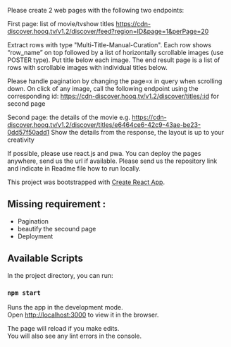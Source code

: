 Please create 2 web pages with the following two endpoints:

First page: list of movie/tvshow titles
https://cdn-discover.hooq.tv/v1.2/discover/feed?region=ID&page=1&perPage=20

Extract rows with type "Multi-Title-Manual-Curation". Each row shows “row_name” on top followed by a list of horizontally scrollable images (use POSTER type). Put title below each image.
The end result page is a list of rows with scrollable images with individual titles below.

Please handle pagination by changing the page=x in query when scrolling down.
On click of any image, call the following endpoint using the corresponding id: https://cdn-discover.hooq.tv/v1.2/discover/titles/:id for second page

Second page: the details of the movie
e.g. https://cdn-discover.hooq.tv/v1.2/discover/titles/e6464ce6-42c9-43ae-be23-0dd57f50add1
Show the details from the response, the layout is up to your creativity

If possible, please use react.js and pwa. You can deploy the pages anywhere, send us the url if available. Please send us the repository link and indicate in Readme file how to run locally.

This project was bootstrapped with [Create React App](https://github.com/facebook/create-react-app).

## Missing requirement :

- Pagination
- beautify the secound page
- Deployment

## Available Scripts

In the project directory, you can run:

### `npm start`

Runs the app in the development mode.<br>
Open [http://localhost:3000](http://localhost:3000) to view it in the browser.

The page will reload if you make edits.<br>
You will also see any lint errors in the console.
